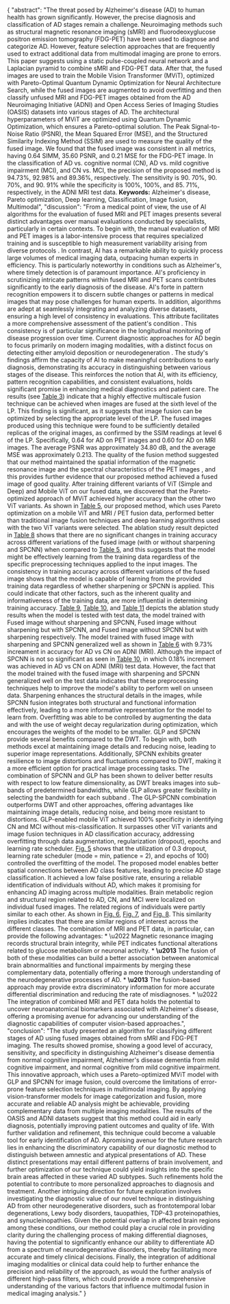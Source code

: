 {
    "abstract": "The threat posed by Alzheimer's disease (AD) to human health has grown significantly. However, the precise diagnosis and classification of AD stages remain a challenge. Neuroimaging methods such as structural magnetic resonance imaging (sMRI) and fluorodeoxyglucose positron emission tomography (FDG-PET) have been used to diagnose and categorize AD. However, feature selection approaches that are frequently used to extract additional data from multimodal imaging are prone to errors. This paper suggests using a static pulse-coupled neural network and a Laplacian pyramid to combine sMRI and FDG-PET data. After that, the fused images are used to train the Mobile Vision Transformer (MViT), optimized with Pareto-Optimal Quantum Dynamic Optimization for Neural Architecture Search, while the fused images are augmented to avoid overfitting and then classify unfused MRI and FDG-PET images obtained from the AD Neuroimaging Initiative (ADNI) and Open Access Series of Imaging Studies (OASIS) datasets into various stages of AD. The architectural hyperparameters of MViT are optimized using Quantum Dynamic Optimization, which ensures a Pareto-optimal solution. The Peak Signal-to-Noise Ratio (PSNR), the Mean Squared Error (MSE), and the Structured Similarity Indexing Method (SSIM) are used to measure the quality of the fused image. We found that the fused image was consistent in all metrics, having 0.64 SIMM, 35.60 PSNR, and 0.21 MSE for the FDG-PET image. In the classification of AD vs. cognitive normal (CN), AD vs. mild cognitive impairment (MCI), and CN vs. MCI, the precision of the proposed method is 94.73%, 92.98% and 89.36%, respectively. The sensitivity is 90. 70%, 90. 70%, and 90. 91% while the specificity is 100%, 100%, and 85. 71%, respectively, in the ADNI MRI test data. **Keywords:** Alzheimer's disease, Pareto optimization, Deep learning, Classification, Image fusion, Multimodal",
    "discussion": "From a medical point of view, the use of AI algorithms for the evaluation of fused MRI and PET images presents several distinct advantages over manual evaluations conducted by specialists, particularly in certain contexts. To begin with, the manual evaluation of MRI and PET images is a labor-intensive process that requires specialized training and is susceptible to high measurement variability arising from diverse protocols [](#br0800). In contrast, AI has a remarkable ability to quickly process large volumes of medical imaging data, outpacing human experts in efficiency. This is particularly noteworthy in conditions such as Alzheimer's, where timely detection is of paramount importance. AI's proficiency in scrutinizing intricate patterns within fused MRI and PET scans contributes significantly to the early diagnosis of the disease. AI's forte in pattern recognition empowers it to discern subtle changes or patterns in medical images that may pose challenges for human experts. In addition, algorithms are adept at seamlessly integrating and analyzing diverse datasets, ensuring a high level of consistency in evaluations. This attribute facilitates a more comprehensive assessment of the patient's condition [](#br0810). This consistency is of particular significance in the longitudinal monitoring of disease progression over time. Current diagnostic approaches for AD begin to focus primarily on modern imaging modalities, with a distinct focus on detecting either amyloid deposition or neurodegeneration [](#br0800). The study's findings affirm the capacity of AI to make meaningful contributions to early diagnosis, demonstrating its accuracy in distinguishing between various stages of the disease. This reinforces the notion that AI, with its efficiency, pattern recognition capabilities, and consistent evaluations, holds significant promise in enhancing medical diagnostics and patient care. The results (see [Table 3](#tbl0030)) indicate that a highly effective multiscale fusion technique can be achieved when images are fused at the sixth level of the LP. This finding is significant, as it suggests that image fusion can be optimized by selecting the appropriate level of the LP. The fused images produced using this technique were found to be sufficiently detailed replicas of the original images, as confirmed by the SSIM readings at level 6 of the LP. Specifically, 0.64 for AD on PET images and 0.60 for AD on MRI images. The average PSNR was approximately 34.80 dB, and the average MSE was approximately 0.213. The quality of the fusion method suggested that our method maintained the spatial information of the magnetic resonance image and the spectral characteristics of the PET images [](#br0820), and this provides further evidence that our proposed method achieved a fused image of good quality. After training different variants of ViT (Simple and Deep) and Mobile ViT on our fused data, we discovered that the Pareto-optimized approach of MViT achieved higher accuracy than the other two ViT variants. As shown in [Table 5](#tbl0050), our proposed method, which uses Pareto optimization on a mobile ViT and MRI / PET fusion data, performed better than traditional image fusion techniques and deep learning algorithms used with the two ViT variants were selected. The ablation study result depicted in [Table 8](#tbl0080) shows that there are no significant changes in training accuracy across different variations of the fused image (with or without sharpening and SPCNN) when compared to [Table 5](#tbl0050), and this suggests that the model might be effectively learning from the training data regardless of the specific preprocessing techniques applied to the input images. The consistency in training accuracy across different variations of the fused image shows that the model is capable of learning from the provided training data regardless of whether sharpening or SPCNN is applied. This could indicate that other factors, such as the inherent quality and informativeness of the training data, are more influential in determining training accuracy. [Table 9](#tbl0090), [Table 10](#tbl0100), and [Table 11](#tbl0110) depicts the ablation study results when the model is tested with test data, the model trained with Fused image without sharpening and SPCNN, Fused image without sharpening but with SPCNN, and Fused image without SPCNN but with sharpening respectively. The model trained with fused image with sharpening and SPCNN generalized well as shown in [Table 6](#tbl0060) with 9.73% increament in accuracy for AD vs CN on ADNI (MRI). Although the impact of SPCNN is not so significant as seen in [Table 10](#tbl0100), in which 0.18% increment was achieved in AD vs CN on ADNI (MRI) test data. However, the fact that the model trained with the fused image with sharpening and SPCNN generalized well on the test data indicates that these preprocessing techniques help to improve the model's ability to perform well on unseen data. Sharpening enhances the structural details in the images, while SPCNN fusion integrates both structural and functional information effectively, leading to a more informative representation for the model to learn from. Overfitting was able to be controlled by augmenting the data and with the use of weight decay regularization during optimization, which encourages the weights of the model to be smaller. GLP and SPCNN provide several benefits compared to the DWT. To begin with, both methods excel at maintaining image details and reducing noise, leading to superior image representations. Additionally, SPCNN exhibits greater resilience to image distortions and fluctuations compared to DWT, making it a more efficient option for practical image processing tasks. The combination of SPCNN and GLP has been shown to deliver better results with respect to low feature dimensionality, as DWT breaks images into sub-bands of predetermined bandwidths, while GLP allows greater flexibility in selecting the bandwidth for each subband [](#br0830). The GLP-SPCNN combination outperforms DWT and other approaches, offering advantages like maintaining image details, reducing noise, and being more resistant to distortions. GLP-enabled mobile ViT achieved 100% specificity in identifying CN and MCI without mis-classification. It surpasses other ViT variants and image fusion techniques in AD classification accuracy, addressing overfitting through data augmentation, regularization (dropout), epochs and learning rate scheduler. [Fig. 5](#fg0060) shows that the utilization of 0.3 dropout, learning rate scheduler (mode = min, patience = 2), and epochs of 100) controlled the overfitting of the model. The proposed model enables better spatial connections between AD class features, leading to precise AD stage classification. It achieved a low false positive rate, ensuring a reliable identification of individuals without AD, which makes it promising for enhancing AD imaging across multiple modalities. Brain metabolic region and structural region related to AD, CN, and MCI were localized on individual fused images. The related regions of individuals were partly similar to each other. As shown in [Fig. 6](#fg0070), [Fig. 7](#fg0080), and [Fig. 8](#fg0090). This similarity implies indicates that there are similar regions of interest across the different classes. The combination of MRI and PET data, in particular, can provide the following advantages: * \u2022 Magnetic resonance imaging records structural brain integrity, while PET indicates functional alterations related to glucose metabolism or neuronal activity. * **\u2013** The fusion of both of these modalities can build a better association between anatomical brain abnormalities and functional impairments by merging these complementary data, potentially offering a more thorough understanding of the neurodegenerative processes of AD. * **\u2013** The fusion-based approach may provide extra discriminatory information for more accurate differential discrimination and reducing the rate of misdiagnoses. * \u2022 The integration of combined MRI and PET data holds the potential to uncover neuroanatomical biomarkers associated with Alzheimer's disease, offering a promising avenue for advancing our understanding of the diagnostic capabilities of computer vision-based approaches.",
    "conclusion": "The study presented an algorithm for classifying different stages of AD using fused images obtained from sMRI and FDG-PET imaging. The results showed promise, showing a good level of accuracy, sensitivity, and specificity in distinguishing Alzheimer's disease dementia from normal cognitive impairment, Alzheimer's disease dementia from mild cognitive impairment, and normal cognitive from mild cognitive impairment. This innovative approach, which uses a Pareto-optimized MViT model with GLP and SPCNN for image fusion, could overcome the limitations of error-prone feature selection techniques in multimodal imaging. By applying vision-transformer models for image categorization and fusion, more accurate and reliable AD analysis might be achievable, providing complementary data from multiple imaging modalities. The results of the OASIS and ADNI datasets suggest that this method could aid in early diagnosis, potentially improving patient outcomes and quality of life. With further validation and refinement, this technique could become a valuable tool for early identification of AD. Apromising avenue for the future research lies in enhancing the discriminatory capability of our diagnostic method to distinguish between amnestic and atypical presentations of AD. These distinct presentations may entail different patterns of brain involvement, and further optimization of our technique could yield insights into the specific brain areas affected in these varied AD subtypes. Such refinements hold the potential to contribute to more personalized approaches to diagnosis and treatment. Another intriguing direction for future exploration involves investigating the diagnostic value of our novel technique in distinguishing AD from other neurodegenerative disorders, such as frontotemporal lobar degenerations, Lewy body disorders, tauopathies, TDP-43 proteinopathies, and synucleinopathies. Given the potential overlap in affected brain regions among these conditions, our method could play a crucial role in providing clarity during the challenging process of making differential diagnoses, having the potential to significantly enhance our ability to differentiate AD from a spectrum of neurodegenerative disorders, thereby facilitating more accurate and timely clinical decisions. Finally, the integration of additional imaging modalities or clinical data could help to further enhance the precision and reliability of the approach, as would the further analysis of different high-pass filters, which could provide a more comprehensive understanding of the various factors that influence multimodal fusion in medical imaging analysis."
}